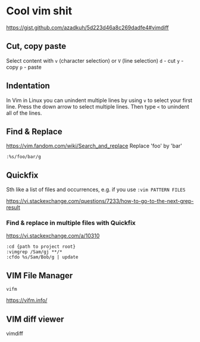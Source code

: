 # Cool vim shit
https://gist.github.com/azadkuh/5d223d46a8c269dadfe4#vimdiff

## Cut, copy paste
Select content with `v` (character selection) or `V` (line selection)
`d` - cut
`y` - copy
`p` - paste

## Indentation
In Vim in Linux you can unindent multiple lines by using `v` to select your first line. 
Press the down arrow to select multiple lines. Then type `<` to unindent all of the lines.

## Find & Replace
https://vim.fandom.com/wiki/Search_and_replace
Replace 'foo' by 'bar'

	:%s/foo/bar/g
	
## Quickfix
Sth like a list of files and occurrences, e.g. if you use `:vim PATTERN FILES`

https://vi.stackexchange.com/questions/7233/how-to-go-to-the-next-grep-result

### Find & replace in multiple files with Quickfix
https://vi.stackexchange.com/a/10310

	:cd {path to project root}
	:vimgrep /Sam/gj **/*
	:cfdo %s/Sam/Bob/g | update

## VIM File Manager
	vifm
	
https://vifm.info/

## VIM diff viewer
vimdiff